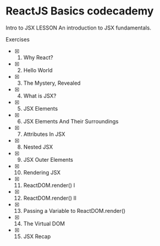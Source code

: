 # ReactJS Basics codecademy

Intro to JSX
LESSON
An introduction to JSX fundamentals.

Exercises

- [x] 1. Why React?

- [x] 2. Hello World

- [x] 3. The Mystery, Revealed

- [x] 4. What is JSX?

- [x] 5. JSX Elements

- [x] 6. JSX Elements And Their Surroundings

- [x] 7. Attributes In JSX

- [x] 8. Nested JSX

- [x] 9. JSX Outer Elements

- [x] 10. Rendering JSX

- [x] 11. ReactDOM.render() I

- [x] 12. ReactDOM.render() II

- [x] 13. Passing a Variable to ReactDOM.render()

- [x] 14. The Virtual DOM

- [x] 15. JSX Recap
